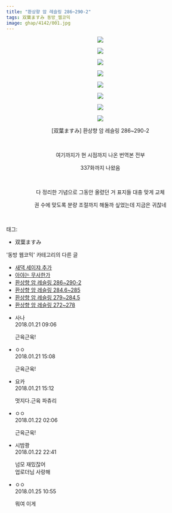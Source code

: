```yaml
---
title: "환상향 암 레슬링 286~290-2"
tags: 双葉ますみ 동방_웹코믹
image: ghap/4142/001.jpg
---
```

<div class="article">
<p style="text-align: center; clear: none; float: none;"><img src="{{ site.nasurl }}/ghap/4142/001.jpg"/></p>
<p style="text-align: center; clear: none; float: none;"><img src="{{ site.nasurl }}/ghap/4142/002.jpg"/></p>
<p style="text-align: center; clear: none; float: none;"><img src="{{ site.nasurl }}/ghap/4142/003.jpg"/></p>
<p style="text-align: center; clear: none; float: none;"><img src="{{ site.nasurl }}/ghap/4142/004.jpg"/></p>
<p style="text-align: center; clear: none; float: none;"><img src="{{ site.nasurl }}/ghap/4142/005.jpg"/></p>
<p style="text-align: center; clear: none; float: none;"><img src="{{ site.nasurl }}/ghap/4142/006.jpg"/></p>
<p style="text-align: center; clear: none; float: none;"><img src="{{ site.nasurl }}/ghap/4142/007.jpg"/></p>
<p style="text-align: center; clear: none; float: none;"><img src="{{ site.nasurl }}/ghap/4142/008.jpg"/></p>
<p style="text-align: center; clear: none; float: none;">[双葉ますみ] 환상향 암 레슬링 286~290-2</p>
<p style="text-align: center; clear: none; float: none;"><br/></p>
<p style="text-align: center; clear: none; float: none;">여기까지가 현 시점까지 나온 번역본 전부</p>
<p style="text-align: center; clear: none; float: none;">337화까지 나왔음</p>
<p style="text-align: center; clear: none; float: none;"><br/></p>
<p style="text-align: center; clear: none; float: none;">다 정리한 기념으로 그동안 올렸던 거 표지들 대충 맞게 교체</p>
<p style="text-align: center; clear: none; float: none;">권 수에 맞도록 분량 조절까지 해둘까 싶었는데 지금은 귀찮네</p>
<p><br/></p>
</div><div class="tagTrail">
<p>태그: </p>
<ul>
<li>双葉ますみ</li>
</ul>
</div><div class="another">
<p>'동방 웹코믹' 카테고리의 다른 글</p>
<ul>
<li><a href="/2018-01-31-ghap_4152">새댁 세이쟈 추가</a></li>
<li><a href="/2018-01-22-ghap_4144">아야는 무사한가</a></li>
<li><a href="/2018-01-21-ghap_4142">환상향 암 레슬링 286~290-2</a></li>
<li><a href="/2018-01-21-ghap_4141">환상향 암 레슬링 284.6~285</a></li>
<li><a href="/2018-01-21-ghap_4140">환상향 암 레슬링 279~284.5</a></li>
<li><a href="/2018-01-21-ghap_4139">환상향 암 레슬링 272~278</a></li>
</ul>
</div><div class="cb_module cb_fluid">
<div class="cb_wrt cb_profile">
<div class="comment">
<ul>
<li class="cb_thumb_off" id="comment15179132">
<div class="cb_comment_area">
<div class="cb_info_area">
<div class="cb_section">
<span class="cb_nick_name">사나</span>
</div>
<div class="cb_section">
<span class="cb_date">2018.01.21 09:06 </span>
</div>
</div>
<div class="cb_dsc_comment">
<p class="cb_dsc">
											근육근육!
										</p>
</div>
</div></li>
<li class="cb_thumb_off" id="comment15179266">
<div class="cb_comment_area">
<div class="cb_info_area">
<div class="cb_section">
<span class="cb_nick_name">ㅇㅇ</span>
</div>
<div class="cb_section">
<span class="cb_date">2018.01.21 15:08 </span>
</div>
</div>
<div class="cb_dsc_comment">
<p class="cb_dsc">
											근육근육!
										</p>
</div>
</div></li>
<li class="cb_thumb_off" id="comment15179270">
<div class="cb_comment_area">
<div class="cb_info_area">
<div class="cb_section">
<span class="cb_nick_name">요카</span>
</div>
<div class="cb_section">
<span class="cb_date">2018.01.21 15:12 </span>
</div>
</div>
<div class="cb_dsc_comment">
<p class="cb_dsc">
											멋지다.근육 파츄리
										</p>
</div>
</div></li>
<li class="cb_thumb_off" id="comment15179635">
<div class="cb_comment_area">
<div class="cb_info_area">
<div class="cb_section">
<span class="cb_nick_name">ㅇㅇ</span>
</div>
<div class="cb_section">
<span class="cb_date">2018.01.22 02:06 </span>
</div>
</div>
<div class="cb_dsc_comment">
<p class="cb_dsc">
											근육근육!
										</p>
</div>
</div></li>
<li class="cb_thumb_off" id="comment15180305">
<div class="cb_comment_area">
<div class="cb_info_area">
<div class="cb_section">
<span class="cb_nick_name">시밤쾅</span>
</div>
<div class="cb_section">
<span class="cb_date">2018.01.22 22:41 </span>
</div>
</div>
<div class="cb_dsc_comment">
<p class="cb_dsc">
											넘모 재밌잖어<br/>
업로더님 사랑해
										</p>
</div>
</div></li>
<li class="cb_thumb_off" id="comment15182560">
<div class="cb_comment_area">
<div class="cb_info_area">
<div class="cb_section">
<span class="cb_nick_name">ㅇㅇ</span>
</div>
<div class="cb_section">
<span class="cb_date">2018.01.25 10:55 </span>
</div>
</div>
<div class="cb_dsc_comment">
<p class="cb_dsc">
											뭐여 이게
										</p>
</div>
</div></li>
</ul>
</div>
</div><!-- commentList close -->
</div>